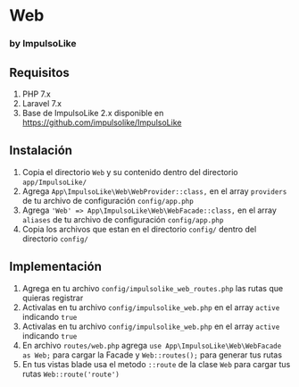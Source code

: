 # Web
### by ImpulsoLike

## Requisitos
1. PHP 7.x
1. Laravel 7.x
2. Base de ImpulsoLike 2.x disponible en https://github.com/impulsolike/ImpulsoLike


## Instalación

1. Copia el directorio `Web` y su contenido dentro del directorio `app/ImpulsoLike/`
2. Agrega `App\ImpulsoLike\Web\WebProvider::class,` en el array `providers` de tu archivo de configuración `config/app.php`
4. Agrega `'Web' => App\ImpulsoLike\Web\WebFacade::class,` en el array `aliases` de tu archivo de configuración `config/app.php`
5. Copia los archivos que estan en el directorio `config/` dentro del directorio `config/`

## Implementación
1. Agrega en tu archivo `config/impulsolike_web_routes.php` las rutas que quieras registrar
2. Activalas en tu archivo `config/impulsolike_web.php` en el array `active` indicando `true`
2. Activalas en tu archivo `config/impulsolike_web.php` en el array `active` indicando `true`
3. En archivo `routes/web.php` agrega `use App\ImpulsoLike\Web\WebFacade as Web;` para cargar la Facade y `Web::routes();` para generar tus rutas
4. En tus vistas blade usa el metodo `::route` de la clase `Web` para cargar tus rutas `Web::route('route')`

